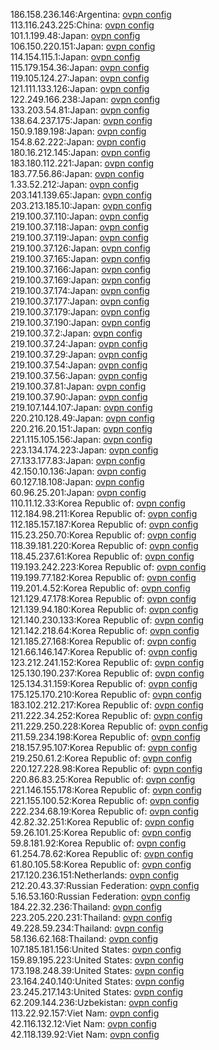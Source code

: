 186.158.236.146:Argentina: [ovpn config](vpn/186_158_236_146.ovpn)  
113.116.243.225:China: [ovpn config](vpn/113_116_243_225.ovpn)  
101.1.199.48:Japan: [ovpn config](vpn/101_1_199_48.ovpn)  
106.150.220.151:Japan: [ovpn config](vpn/106_150_220_151.ovpn)  
114.154.115.1:Japan: [ovpn config](vpn/114_154_115_1.ovpn)  
115.179.154.36:Japan: [ovpn config](vpn/115_179_154_36.ovpn)  
119.105.124.27:Japan: [ovpn config](vpn/119_105_124_27.ovpn)  
121.111.133.126:Japan: [ovpn config](vpn/121_111_133_126.ovpn)  
122.249.166.238:Japan: [ovpn config](vpn/122_249_166_238.ovpn)  
133.203.54.81:Japan: [ovpn config](vpn/133_203_54_81.ovpn)  
138.64.237.175:Japan: [ovpn config](vpn/138_64_237_175.ovpn)  
150.9.189.198:Japan: [ovpn config](vpn/150_9_189_198.ovpn)  
154.8.62.222:Japan: [ovpn config](vpn/154_8_62_222.ovpn)  
180.16.212.145:Japan: [ovpn config](vpn/180_16_212_145.ovpn)  
183.180.112.221:Japan: [ovpn config](vpn/183_180_112_221.ovpn)  
183.77.56.86:Japan: [ovpn config](vpn/183_77_56_86.ovpn)  
1.33.52.212:Japan: [ovpn config](vpn/1_33_52_212.ovpn)  
203.141.139.65:Japan: [ovpn config](vpn/203_141_139_65.ovpn)  
203.213.185.10:Japan: [ovpn config](vpn/203_213_185_10.ovpn)  
219.100.37.110:Japan: [ovpn config](vpn/219_100_37_110.ovpn)  
219.100.37.118:Japan: [ovpn config](vpn/219_100_37_118.ovpn)  
219.100.37.119:Japan: [ovpn config](vpn/219_100_37_119.ovpn)  
219.100.37.126:Japan: [ovpn config](vpn/219_100_37_126.ovpn)  
219.100.37.165:Japan: [ovpn config](vpn/219_100_37_165.ovpn)  
219.100.37.166:Japan: [ovpn config](vpn/219_100_37_166.ovpn)  
219.100.37.169:Japan: [ovpn config](vpn/219_100_37_169.ovpn)  
219.100.37.174:Japan: [ovpn config](vpn/219_100_37_174.ovpn)  
219.100.37.177:Japan: [ovpn config](vpn/219_100_37_177.ovpn)  
219.100.37.179:Japan: [ovpn config](vpn/219_100_37_179.ovpn)  
219.100.37.190:Japan: [ovpn config](vpn/219_100_37_190.ovpn)  
219.100.37.2:Japan: [ovpn config](vpn/219_100_37_2.ovpn)  
219.100.37.24:Japan: [ovpn config](vpn/219_100_37_24.ovpn)  
219.100.37.29:Japan: [ovpn config](vpn/219_100_37_29.ovpn)  
219.100.37.54:Japan: [ovpn config](vpn/219_100_37_54.ovpn)  
219.100.37.56:Japan: [ovpn config](vpn/219_100_37_56.ovpn)  
219.100.37.81:Japan: [ovpn config](vpn/219_100_37_81.ovpn)  
219.100.37.90:Japan: [ovpn config](vpn/219_100_37_90.ovpn)  
219.107.144.107:Japan: [ovpn config](vpn/219_107_144_107.ovpn)  
220.210.128.49:Japan: [ovpn config](vpn/220_210_128_49.ovpn)  
220.216.20.151:Japan: [ovpn config](vpn/220_216_20_151.ovpn)  
221.115.105.156:Japan: [ovpn config](vpn/221_115_105_156.ovpn)  
223.134.174.223:Japan: [ovpn config](vpn/223_134_174_223.ovpn)  
27.133.177.83:Japan: [ovpn config](vpn/27_133_177_83.ovpn)  
42.150.10.136:Japan: [ovpn config](vpn/42_150_10_136.ovpn)  
60.127.18.108:Japan: [ovpn config](vpn/60_127_18_108.ovpn)  
60.96.25.201:Japan: [ovpn config](vpn/60_96_25_201.ovpn)  
110.11.12.33:Korea Republic of: [ovpn config](vpn/110_11_12_33.ovpn)  
112.184.98.211:Korea Republic of: [ovpn config](vpn/112_184_98_211.ovpn)  
112.185.157.187:Korea Republic of: [ovpn config](vpn/112_185_157_187.ovpn)  
115.23.250.70:Korea Republic of: [ovpn config](vpn/115_23_250_70.ovpn)  
118.39.181.220:Korea Republic of: [ovpn config](vpn/118_39_181_220.ovpn)  
118.45.237.61:Korea Republic of: [ovpn config](vpn/118_45_237_61.ovpn)  
119.193.242.223:Korea Republic of: [ovpn config](vpn/119_193_242_223.ovpn)  
119.199.77.182:Korea Republic of: [ovpn config](vpn/119_199_77_182.ovpn)  
119.201.4.52:Korea Republic of: [ovpn config](vpn/119_201_4_52.ovpn)  
121.129.47.178:Korea Republic of: [ovpn config](vpn/121_129_47_178.ovpn)  
121.139.94.180:Korea Republic of: [ovpn config](vpn/121_139_94_180.ovpn)  
121.140.230.133:Korea Republic of: [ovpn config](vpn/121_140_230_133.ovpn)  
121.142.218.64:Korea Republic of: [ovpn config](vpn/121_142_218_64.ovpn)  
121.185.27.168:Korea Republic of: [ovpn config](vpn/121_185_27_168.ovpn)  
121.66.146.147:Korea Republic of: [ovpn config](vpn/121_66_146_147.ovpn)  
123.212.241.152:Korea Republic of: [ovpn config](vpn/123_212_241_152.ovpn)  
125.130.190.237:Korea Republic of: [ovpn config](vpn/125_130_190_237.ovpn)  
125.134.31.159:Korea Republic of: [ovpn config](vpn/125_134_31_159.ovpn)  
175.125.170.210:Korea Republic of: [ovpn config](vpn/175_125_170_210.ovpn)  
183.102.212.217:Korea Republic of: [ovpn config](vpn/183_102_212_217.ovpn)  
211.222.34.252:Korea Republic of: [ovpn config](vpn/211_222_34_252.ovpn)  
211.229.250.228:Korea Republic of: [ovpn config](vpn/211_229_250_228.ovpn)  
211.59.234.198:Korea Republic of: [ovpn config](vpn/211_59_234_198.ovpn)  
218.157.95.107:Korea Republic of: [ovpn config](vpn/218_157_95_107.ovpn)  
219.250.61.2:Korea Republic of: [ovpn config](vpn/219_250_61_2.ovpn)  
220.127.228.98:Korea Republic of: [ovpn config](vpn/220_127_228_98.ovpn)  
220.86.83.25:Korea Republic of: [ovpn config](vpn/220_86_83_25.ovpn)  
221.146.155.178:Korea Republic of: [ovpn config](vpn/221_146_155_178.ovpn)  
221.155.100.52:Korea Republic of: [ovpn config](vpn/221_155_100_52.ovpn)  
222.234.68.19:Korea Republic of: [ovpn config](vpn/222_234_68_19.ovpn)  
42.82.32.251:Korea Republic of: [ovpn config](vpn/42_82_32_251.ovpn)  
59.26.101.25:Korea Republic of: [ovpn config](vpn/59_26_101_25.ovpn)  
59.8.181.92:Korea Republic of: [ovpn config](vpn/59_8_181_92.ovpn)  
61.254.78.62:Korea Republic of: [ovpn config](vpn/61_254_78_62.ovpn)  
61.80.105.58:Korea Republic of: [ovpn config](vpn/61_80_105_58.ovpn)  
217.120.236.151:Netherlands: [ovpn config](vpn/217_120_236_151.ovpn)  
212.20.43.37:Russian Federation: [ovpn config](vpn/212_20_43_37.ovpn)  
5.16.53.160:Russian Federation: [ovpn config](vpn/5_16_53_160.ovpn)  
184.22.32.236:Thailand: [ovpn config](vpn/184_22_32_236.ovpn)  
223.205.220.231:Thailand: [ovpn config](vpn/223_205_220_231.ovpn)  
49.228.59.234:Thailand: [ovpn config](vpn/49_228_59_234.ovpn)  
58.136.62.168:Thailand: [ovpn config](vpn/58_136_62_168.ovpn)  
107.185.181.156:United States: [ovpn config](vpn/107_185_181_156.ovpn)  
159.89.195.223:United States: [ovpn config](vpn/159_89_195_223.ovpn)  
173.198.248.39:United States: [ovpn config](vpn/173_198_248_39.ovpn)  
23.164.240.140:United States: [ovpn config](vpn/23_164_240_140.ovpn)  
23.245.217.143:United States: [ovpn config](vpn/23_245_217_143.ovpn)  
62.209.144.236:Uzbekistan: [ovpn config](vpn/62_209_144_236.ovpn)  
113.22.92.157:Viet Nam: [ovpn config](vpn/113_22_92_157.ovpn)  
42.116.132.12:Viet Nam: [ovpn config](vpn/42_116_132_12.ovpn)  
42.118.139.92:Viet Nam: [ovpn config](vpn/42_118_139_92.ovpn)  
